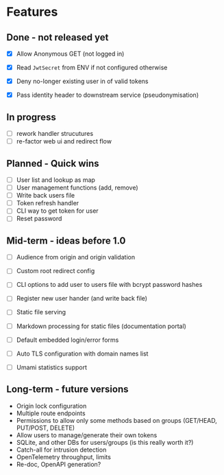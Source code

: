 # Features



## Done - not released yet 

* [x] Allow Anonymous GET (not logged in)
* [x] Read `JwtSecret` from ENV if not configured otherwise
* [x] Deny no-longer existing user in of valid tokens
* [x] Pass identity header to downstream service (pseudonymisation)


## In progress

* [ ] rework handler strucutures
* [ ] re-factor web ui and redirect flow

## Planned - Quick wins

* [ ] User list and lookup as map
* [ ] User management functions (add, remove)
* [ ] Write back users file
* [ ] Token refresh handler
* [ ] CLI way to get token for user
* [ ] Reset password

## Mid-term - ideas before 1.0

* [ ] Audience from origin and origin validation
* [ ] Custom root redirect config
* [ ] CLI options to add user to users file with bcrypt password hashes
* [ ] Register new user hander (and write back file)
* [ ] Static file serving 
* [ ] Markdown processing for static files (documentation portal)
* [ ] Default embedded login/error forms
* [ ] Auto TLS configuration with domain names list
* [ ] Umami statistics support


## Long-term - future versions

* Origin lock configuration
* Multiple route endpoints
* Permissions to allow only some methods  based on groups (GET/HEAD, PUT/POST, DELETE)
* Allow users to manage/generate their own tokens
* SQLite, and other DBs for users/groups (is this really worth it?)
* Catch-all for intrusion detection
* OpenTelemetry throughput, limits
* Re-doc, OpenAPI generation?